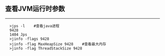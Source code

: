 ## 查看JVM运行时参数  
 
  ---
      >jps -l    #查看java进程
      9428
      1404 Jps
      >jinfo -flags 9428
      >jinfo -flag MaxHeapSize 9428    #查看最大内存
      >jinfo -flag ThreadStackSize 9428